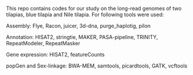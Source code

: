 

This repo contains codes for our study on the long-read genomes of two tilapias, blue tilapia and Nile tilapia. For following tools were used:

Assembly: Flye, Racon, juicer, 3d-dna, purge_haplotig, pilon

Annotation: HISAT2, stringtie, MAKER, PASA-pipeline, TRINITY, RepeatModeler, RepeatMasker

Gene expression: HISAT2, featureCounts

popGen and Sex-linkage: BWA-MEM, samtools, picardtools, GATK, vcftools 
